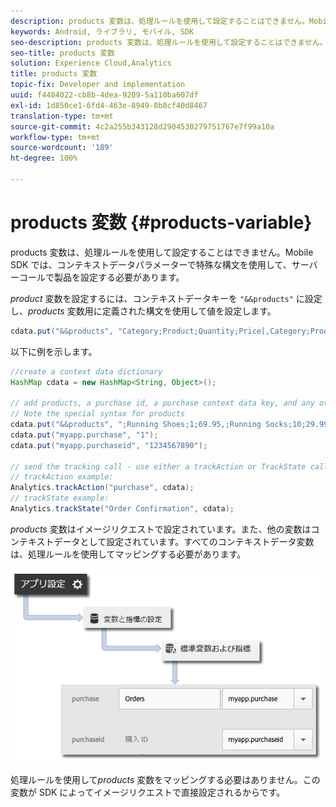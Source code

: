 ```yaml
---
description: products 変数は、処理ルールを使用して設定することはできません。Mobile SDK では、コンテキストデータパラメーターで特殊な構文を使用して、サーバーコールで製品を設定する必要があります。
keywords: Android, ライブラリ, モバイル, SDK
seo-description: products 変数は、処理ルールを使用して設定することはできません。Mobile SDK では、コンテキストデータパラメーターで特殊な構文を使用して、サーバーコールで製品を設定する必要があります。
seo-title: products 変数
solution: Experience Cloud,Analytics
title: products 変数
topic-fix: Developer and implementation
uuid: f4484022-cb8b-4dea-9209-5a110ba607df
exl-id: 1d850ce1-6fd4-463e-8949-8b8cf40d8467
translation-type: tm+mt
source-git-commit: 4c2a255b343128d2904530279751767e7f99a10a
workflow-type: tm+mt
source-wordcount: '189'
ht-degree: 100%

---
```


# products 変数 {#products-variable}

products 変数は、処理ルールを使用して設定することはできません。Mobile SDK では、コンテキストデータパラメーターで特殊な構文を使用して、サーバーコールで製品を設定する必要があります。

*product* 変数を設定するには、コンテキストデータキーを `"&&products"` に設定し、*products* 変数用に定義された構文を使用して値を設定します。

```java
cdata.put("&&products", "Category;Product;Quantity;Price[,Category;Product;Quantity;Price]");
```

以下に例を示します。

```java
//create a context data dictionary 
HashMap cdata = new HashMap<String, Object>(); 
 
// add products, a purchase id, a purchase context data key, and any other data you want to collect. 
// Note the special syntax for products 
cdata.put("&&products", ";Running Shoes;1;69.95,;Running Socks;10;29.99"); 
cdata.put("myapp.purchase", "1"); 
cdata.put("myapp.purchaseid", "1234567890"); 
 
// send the tracking call - use either a trackAction or TrackState call. 
// trackAction example: 
Analytics.trackAction("purchase", cdata); 
// trackState example: 
Analytics.trackState("Order Confirmation", cdata);
```

*products* 変数はイメージリクエストで設定されています。また、他の変数はコンテキストデータとして設定されています。すべてのコンテキストデータ変数は、処理ルールを使用してマッピングする必要があります。

![](assets/map-products.png)

処理ルールを使用して&#x200B;*products* 変数をマッピングする必要はありません。この変数が SDK によってイメージリクエストで直接設定されるからです。
